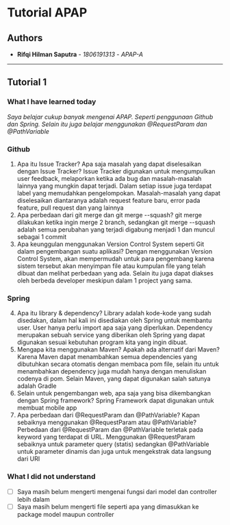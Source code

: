 # Tutorial APAP
## Authors
* **Rifqi Hilman Saputra** - *1806191313* - *APAP-A* 
---
## Tutorial 1
### What I have learned today
*Saya belajar cukup banyak mengenai APAP. Seperti penggunaan Github dan Spring. Selain itu juga belajar menggunakan @RequestParam dan @PathVariable*
### Github
1. Apa itu Issue Tracker? Apa saja masalah yang dapat diselesaikan dengan Issue Tracker?
Issue Tracker digunakan untuk mengumpulkan user feedback, melaporkan ketika ada bug dan masalah-masalah lainnya yang mungkin dapat terjadi. Dalam setiap issue juga terdapat label yang memudahkan pengelompokan. Masalah-masalah yang dapat diselesaikan diantaranya adalah request feature baru, error pada feature, pull request dan yang lainnya
2. Apa perbedaan dari git merge dan git merge --squash?
git merge dilakukan ketika ingin merge 2 branch, sedangkan git merge --squash adalah semua perubahan yang terjadi digabung menjadi 1 dan muncul sebagai 1 commit
3. Apa keunggulan menggunakan Version Control System seperti Git dalam pengembangan suatu aplikasi?
Dengan menggunakan Version Control System, akan mempermudah untuk para pengembang karena sistem tersebut akan menyimpan file atau kumpulan file yang telah dibuat dan melihat perbedaan yang ada. Selain itu juga dapat diakses oleh berbeda developer meskipun dalam 1 project yang sama. 

### Spring
4. Apa itu library & dependency?
Library adalah kode-kode yang sudah disedakan, dalam hal kali ini disediakan oleh Spring untuk membantu user. User hanya perlu import apa saja yang diperlukan.
Dependency merupakan sebuah service yang diberikan oleh Spring yang dapat digunakan sesuai kebutuhan program kita yang ingin dibuat.
5. Mengapa kita menggunakan Maven? Apakah ada alternatif dari Maven?
Karena Maven dapat menambahkan semua dependencies yang dibutuhkan secara otomatis dengan membaca pom file, selain itu untuk menambahkan dependency juga mudah hanya dengan menuliskan codenya di pom. Selain Maven, yang dapat digunakan salah satunya adalah Gradle
6. Selain untuk pengembangan web, apa saja yang bisa dikembangkan dengan Spring framework?
Spring Framework dapat digunakan untuk membuat mobile app
7. Apa perbedaan dari @RequestParam dan @PathVariable? Kapan sebaiknya menggunakan @RequestParam atau @PathVariable?
Perbedaan dari @RequestParam dan @PathVariable terletak pada keyword yang terdapat di URL. Menggunakan @RequestParam sebaiknya untuk parameter query (statis) sedangkan @PathVariable untuk parameter dinamis dan juga untuk mengekstrak data langsung dari URI 

### What I did not understand
- [ ] Saya masih belum mengerti mengenai fungsi dari model dan controller lebih dalam
- [ ] Saya masih belum mengerti file seperti apa yang dimasukkan ke package model maupun controller